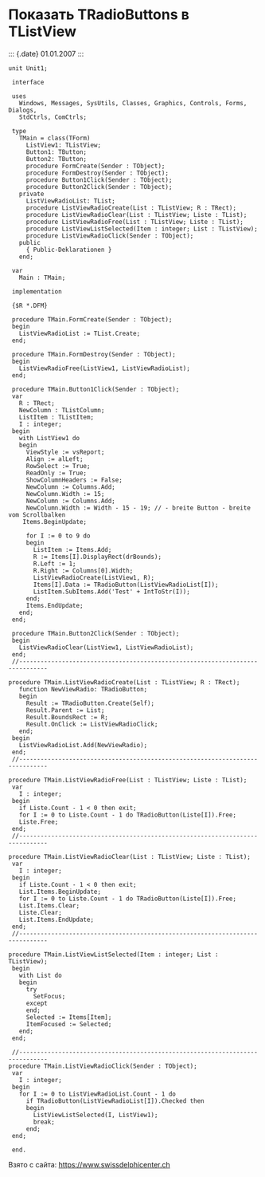 Показать TRadioButtons в TListView
==================================

::: {.date}
01.01.2007
:::

    unit Unit1;
     
     interface
     
     uses
       Windows, Messages, SysUtils, Classes, Graphics, Controls, Forms, Dialogs,
       StdCtrls, ComCtrls;
     
     type
       TMain = class(TForm)
         ListView1: TListView;
         Button1: TButton;
         Button2: TButton;
         procedure FormCreate(Sender : TObject);
         procedure FormDestroy(Sender : TObject);
         procedure Button1Click(Sender : TObject);
         procedure Button2Click(Sender : TObject);
       private
         ListViewRadioList: TList;
         procedure ListViewRadioCreate(List : TListView; R : TRect);
         procedure ListViewRadioClear(List : TListView; Liste : TList);
         procedure ListViewRadioFree(List : TListView; Liste : TList);
         procedure ListViewListSelected(Item : integer; List : TListView);
         procedure ListViewRadioClick(Sender : TObject);
       public
         { Public-Deklarationen }
       end;
     
     var
       Main : TMain;
     
     implementation
     
     {$R *.DFM}
     
     procedure TMain.FormCreate(Sender : TObject);
     begin
       ListViewRadioList := TList.Create;
     end;
     
     procedure TMain.FormDestroy(Sender : TObject);
     begin
       ListViewRadioFree(ListView1, ListViewRadioList);
     end;
     
     procedure TMain.Button1Click(Sender : TObject);
     var
       R : TRect;
       NewColumn : TListColumn;
       ListItem : TListItem;
       I : integer;
     begin
       with ListView1 do
       begin
         ViewStyle := vsReport;
         Align := alLeft;
         RowSelect := True;
         ReadOnly := True;
         ShowColumnHeaders := False;
         NewColumn := Columns.Add;
         NewColumn.Width := 15;
         NewColumn := Columns.Add;
         NewColumn.Width := Width - 15 - 19; // - breite Button - breite vom Scrollbalken 
        Items.BeginUpdate;
     
         for I := 0 to 9 do
         begin
           ListItem := Items.Add;
           R := Items[I].DisplayRect(drBounds);
           R.Left := 1;
           R.Right := Columns[0].Width;
           ListViewRadioCreate(ListView1, R);
           Items[I].Data := TRadioButton(ListViewRadioList[I]);
           ListItem.SubItems.Add('Test' + IntToStr(I));
         end;
         Items.EndUpdate;
       end;
     end;
     
     procedure TMain.Button2Click(Sender : TObject);
     begin
       ListViewRadioClear(ListView1, ListViewRadioList);
     end;
     //------------------------------------------------------------------------------ 
     
    procedure TMain.ListViewRadioCreate(List : TListView; R : TRect);
       function NewViewRadio: TRadioButton;
       begin
         Result := TRadioButton.Create(Self);
         Result.Parent := List;
         Result.BoundsRect := R;
         Result.OnClick := ListViewRadioClick;
       end;
     begin
       ListViewRadioList.Add(NewViewRadio);
     end;
     //------------------------------------------------------------------------------ 
     
    procedure TMain.ListViewRadioFree(List : TListView; Liste : TList);
     var
       I : integer;
     begin
       if Liste.Count - 1 < 0 then exit;
       for I := 0 to Liste.Count - 1 do TRadioButton(Liste[I]).Free;
       Liste.Free;
     end;
     //------------------------------------------------------------------------------ 
     
    procedure TMain.ListViewRadioClear(List : TListView; Liste : TList);
     var
       I : integer;
     begin
       if Liste.Count - 1 < 0 then exit;
       List.Items.BeginUpdate;
       for I := 0 to Liste.Count - 1 do TRadioButton(Liste[I]).Free;
       List.Items.Clear;
       Liste.Clear;
       List.Items.EndUpdate;
     end;
     //------------------------------------------------------------------------------ 
     
    procedure TMain.ListViewListSelected(Item : integer; List : TListView);
     begin
       with List do
       begin
         try
           SetFocus;
         except
         end;
         Selected := Items[Item];
         ItemFocused := Selected;
       end;
     end;
     
     //------------------------------------------------------------------------------ 
    procedure TMain.ListViewRadioClick(Sender : TObject);
     var
       I : integer;
     begin
       for I := 0 to ListViewRadioList.Count - 1 do
         if TRadioButton(ListViewRadioList[I]).Checked then
         begin
           ListViewListSelected(I, ListView1);
           break;
         end;
     end;
     
     end.

Взято с сайта: <https://www.swissdelphicenter.ch>
